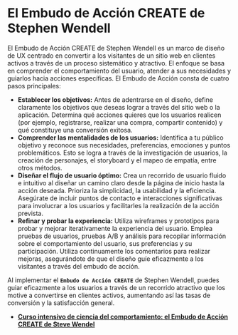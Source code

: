 # El Embudo de Acción CREATE de Stephen Wendell

El Embudo de Acción CREATE de Stephen Wendell es un marco de diseño de UX centrado en convertir a los visitantes de un sitio web en clientes activos a través de un proceso sistemático y atractivo. El enfoque se basa en comprender el comportamiento del usuario, atender a sus necesidades y guiarlos hacia acciones específicas. El Embudo de Acción consta de cuatro pasos principales:

- **Establecer los objetivos:** Antes de adentrarse en el diseño, define claramente los objetivos que deseas lograr a través del sitio web o la aplicación. Determina qué acciones quieres que los usuarios realicen (por ejemplo, registrarse, realizar una compra, compartir contenido) y qué constituye una conversión exitosa.
- **Comprender las mentalidades de los usuarios:** Identifica a tu público objetivo y reconoce sus necesidades, preferencias, emociones y puntos problemáticos. Esto se logra a través de la investigación de usuarios, la creación de personajes, el storyboard y el mapeo de empatía, entre otros métodos.
- **Diseñar el flujo de usuario óptimo:** Crea un recorrido de usuario fluido e intuitivo al diseñar un camino claro desde la página de inicio hasta la acción deseada. Prioriza la simplicidad, la usabilidad y la eficiencia. Asegúrate de incluir puntos de contacto e interacciones significativas para involucrar a los usuarios y facilitarles la realización de la acción prevista.
- **Refinar y probar la experiencia:** Utiliza wireframes y prototipos para probar y mejorar iterativamente la experiencia del usuario. Emplea pruebas de usuarios, pruebas A/B y análisis para recopilar información sobre el comportamiento del usuario, sus preferencias y su participación. Utiliza continuamente los comentarios para realizar mejoras, asegurándote de que el diseño guíe eficazmente a los visitantes a través del embudo de acción.

Al implementar el **`Embudo de Acción CREATE`** de Stephen Wendell, puedes guiar eficazmente a los usuarios a través de un recorrido atractivo que los motive a convertirse en clientes activos, aumentando así las tasas de conversión y la satisfacción general.

- **[Curso intensivo de ciencia del comportamiento: el Embudo de Acción CREATE de Steve Wendel](https://www.prodify.group/blog/behavioral-science-crash-course-steve-wendels-create-action-funnel)**
